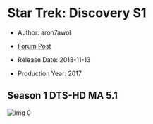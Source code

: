 # Star Trek: Discovery S1

* Author: aron7awol

* [Forum Post](https://www.avsforum.com/threads/bass-eq-for-filtered-movies.2995212/post-57509194)

* Release Date: 2018-11-13
* Production Year: 2017

## Season 1 DTS-HD MA 5.1

![img 0](https://i.imgur.com/ZRUhBkd.jpg)

